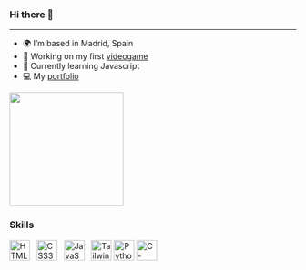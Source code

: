 ### Hi there 👋
--------------------------
- 🌍 I’m based in Madrid, Spain
- 🚀 Working on my first <a href="https://cimaproductions.es" target="_blank">videogame</a>
- 🧠 Currently learning Javascript
- 💻 My <a href="https://mariolopez.website" target="_blank">portfolio</a>

<img src="https://media.giphy.com/media/Kfl09udXYhbjajJwEt/giphy.gif" width="200" />

### Skills

<p align="left">
<a href="https://developer.mozilla.org/en-US/docs/Glossary/HTML5" target="_blank" rel="noreferrer"><img src="https://raw.githubusercontent.com/danielcranney/readme-generator/main/public/icons/skills/html5-colored.svg" width="36" height="36" alt="HTML5" /></a> &nbsp;
<a href="https://www.w3.org/TR/CSS/#css" target="_blank" rel="noreferrer"><img src="https://raw.githubusercontent.com/danielcranney/readme-generator/main/public/icons/skills/css3-colored.svg" width="36" height="36" alt="CSS3" /></a> &nbsp;
<a href="https://developer.mozilla.org/en-US/docs/Web/JavaScript" target="_blank" rel="noreferrer"><img src="https://raw.githubusercontent.com/danielcranney/readme-generator/main/public/icons/skills/javascript-colored.svg" width="36" height="36" alt="JavaScript" /></a> &nbsp;
<a href="https://tailwindcss.com/" target="_blank" rel="noreferrer"><img src="https://raw.githubusercontent.com/danielcranney/readme-generator/main/public/icons/skills/tailwindcss-colored.svg" width="36" height="36" alt="TailwindCSS" /></a> 
<a href="https://www.python.org/" target="_blank" rel="noreferrer"><img src="https://raw.githubusercontent.com/danielcranney/readme-generator/main/public/icons/skills/python-colored.svg" width="36" height="36" alt="Python" /></a>
<a href="https://learn.microsoft.com/es-es/dotnet/csharp/" target="_blank" rel="noreferrer"><img src="https://www.google.com/url?sa=i&url=https%3A%2F%2Fvectorwiki.com%2Flogo%2Fc-2&psig=AOvVaw1bFNLthy4CAsmEu3nw1Eoh&ust=1682626683568000&source=images&cd=vfe&ved=0CBEQjRxqFwoTCKjrjICvyP4CFQAAAAAdAAAAABAT" width="36" height="36" alt="C-SHARP" /></a>

</p>
